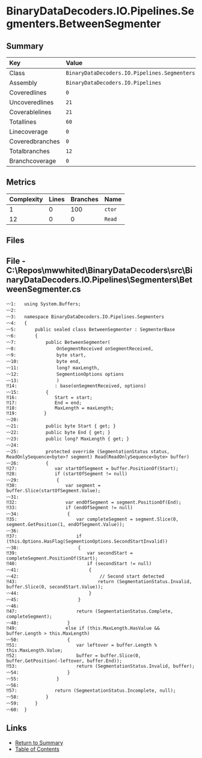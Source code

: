 ﻿# BinaryDataDecoders.IO.Pipelines.Segmenters.BetweenSegmenter

## Summary

| Key             | Value                                                         |
| :-------------- | :------------------------------------------------------------ |
| Class           | `BinaryDataDecoders.IO.Pipelines.Segmenters.BetweenSegmenter` |
| Assembly        | `BinaryDataDecoders.IO.Pipelines`                             |
| Coveredlines    | `0`                                                           |
| Uncoveredlines  | `21`                                                          |
| Coverablelines  | `21`                                                          |
| Totallines      | `60`                                                          |
| Linecoverage    | `0`                                                           |
| Coveredbranches | `0`                                                           |
| Totalbranches   | `12`                                                          |
| Branchcoverage  | `0`                                                           |

## Metrics

| Complexity | Lines | Branches | Name    |
| :--------- | :---- | :------- | :------ |
| 1          | 0     | 100      | `ctor`  |
| 12         | 0     | 0        | `Read`  |

## Files

## File - C:\Repos\mwwhited\BinaryDataDecoders\src\BinaryDataDecoders.IO.Pipelines\Segmenters\BetweenSegmenter.cs

```CSharp
〰1:   using System.Buffers;
〰2:   
〰3:   namespace BinaryDataDecoders.IO.Pipelines.Segmenters
〰4:   {
〰5:       public sealed class BetweenSegmenter : SegmenterBase
〰6:       {
〰7:           public BetweenSegmenter(
〰8:               OnSegmentReceived onSegmentReceived,
〰9:               byte start,
〰10:              byte end,
〰11:              long? maxLength,
〰12:              SegmentionOptions options
〰13:              )
‼14:              : base(onSegmentReceived, options)
〰15:          {
‼16:              Start = start;
‼17:              End = end;
‼18:              MaxLength = maxLength;
‼19:          }
〰20:  
〰21:          public byte Start { get; }
〰22:          public byte End { get; }
〰23:          public long? MaxLength { get; }
〰24:  
〰25:          protected override (SegmentationStatus status, ReadOnlySequence<byte>? segment) Read(ReadOnlySequence<byte> buffer)
〰26:          {
‼27:              var startOfSegment = buffer.PositionOf(Start);
‼28:              if (startOfSegment != null)
〰29:              {
‼30:                  var segment = buffer.Slice(startOfSegment.Value);
〰31:  
‼32:                  var endOfSegment = segment.PositionOf(End);
‼33:                  if (endOfSegment != null)
〰34:                  {
‼35:                      var completeSegment = segment.Slice(0, segment.GetPosition(1, endOfSegment.Value));
〰36:  
‼37:                      if (this.Options.HasFlag(SegmentionOptions.SecondStartInvalid))
〰38:                      {
‼39:                          var secondStart = completeSegment.PositionOf(Start);
‼40:                          if (secondStart != null)
〰41:                          {
〰42:                              // Second start detected
‼43:                              return (SegmentationStatus.Invalid, buffer.Slice(0, secondStart.Value));
〰44:                          }
〰45:                      }
〰46:  
‼47:                      return (SegmentationStatus.Complete, completeSegment);
〰48:                  }
‼49:                  else if (this.MaxLength.HasValue && buffer.Length > this.MaxLength)
〰50:                  {
‼51:                      var leftover = buffer.Length % this.MaxLength.Value;
‼52:                      buffer = buffer.Slice(0, buffer.GetPosition(-leftover, buffer.End));
‼53:                      return (SegmentationStatus.Invalid, buffer);
〰54:                  }
〰55:              }
〰56:  
‼57:              return (SegmentationStatus.Incomplete, null);
〰58:          }
〰59:      }
〰60:  }
```

## Links

* [Return to Summary](Summary.md)
* [Table of Contents](../TOC.md)

